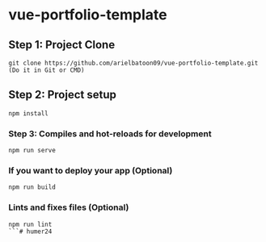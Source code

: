 # vue-portfolio-template

## Step 1: Project Clone
```
git clone https://github.com/arielbatoon09/vue-portfolio-template.git (Do it in Git or CMD)
```

## Step 2: Project setup
```
npm install
```

### Step 3: Compiles and hot-reloads for development
```
npm run serve
```

### If you want to deploy your app (Optional)
```
npm run build
```

### Lints and fixes files (Optional)
```
npm run lint
```#   h u m e r 2 4  
 